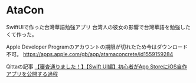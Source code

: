 # AtaCon
SwiftUIで作った台灣華語勉強アプリ
台湾人の彼女の影響で台灣華語を勉強したくて作った。

Apple Developer Programのアカウントの期限が切れたため今はダウンロード不可。
https://apps.apple.com/gb/app/atamaconcrete/id1559159284

Qittaの記事
[【審査通りました！】【Swift UI編】初心者がApp StoreにiOS自作アプリを公開する過程](https://qiita.com/atamakonkurii/items/fa269b42b4745ed96053)
